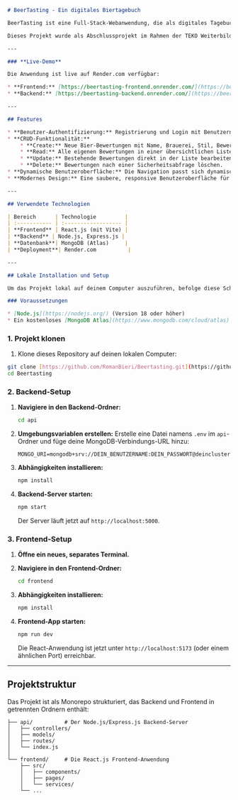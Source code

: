 ````markdown
# BeerTasting - Ein digitales Biertagebuch

BeerTasting ist eine Full-Stack-Webanwendung, die als digitales Tagebuch für Bierliebhaber dient. Benutzer können sich registrieren, einloggen und ihre Bier-Verkostungen verwalten, indem sie Bewertungen erstellen, ansehen, bearbeiten und löschen.

Dieses Projekt wurde als Abschlussprojekt im Rahmen der TEKO Weiterbildung mit dem MERN-Stack entwickelt.

---

### **Live-Demo**

Die Anwendung ist live auf Render.com verfügbar:

* **Frontend:** [https://beertasting-frontend.onrender.com/](https://beertasting-frontend.onrender.com/)
* **Backend:** [https://beertasting-backend.onrender.com/](https://beertasting-backend.onrender.com/)

---

## Features

* **Benutzer-Authentifizierung:** Registrierung und Login mit Benutzername und Passwort.
* **CRUD-Funktionalität:**
    * **Create:** Neue Bier-Bewertungen mit Name, Brauerei, Stil, Bewertung und Kommentar hinzufügen.
    * **Read:** Alle eigenen Bewertungen in einer übersichtlichen Liste anzeigen.
    * **Update:** Bestehende Bewertungen direkt in der Liste bearbeiten ("in-place editing").
    * **Delete:** Bewertungen nach einer Sicherheitsabfrage löschen.
* **Dynamische Benutzeroberfläche:** Die Navigation passt sich dynamisch an, je nachdem, ob ein Benutzer eingeloggt ist oder nicht.
* **Modernes Design:** Eine saubere, responsive Benutzeroberfläche für eine angenehme User Experience.

---

## Verwendete Technologien

| Bereich      | Technologie         |
| :----------- | :------------------ |
| **Frontend** | React.js (mit Vite) |
| **Backend** | Node.js, Express.js |
| **Datenbank**| MongoDB (Atlas)     |
| **Deployment**| Render.com          |

---

## Lokale Installation und Setup

Um das Projekt lokal auf deinem Computer auszuführen, befolge diese Schritte.

### Voraussetzungen

* [Node.js](https://nodejs.org/) (Version 18 oder höher)
* Ein kostenloses [MongoDB Atlas](https://www.mongodb.com/cloud/atlas) Konto für die Datenbank.

````
### 1\. Projekt klonen

1.   Klone dieses Repository auf deinen lokalen Computer:
   ```bash
   git clone [https://github.com/RomanBieri/Beertasting.git](https://github.com/RomanBieri/Beertasting.git)
   cd Beertasting
   ````

### 2\. Backend-Setup

1.  **Navigiere in den Backend-Ordner:**

    ```bash
    cd api
    ```

2.  **Umgebungsvariablen erstellen:**
    Erstelle eine Datei namens `.env` im `api`-Ordner und füge deine MongoDB-Verbindungs-URL hinzu:

    ```
    MONGO_URI=mongodb+srv://DEIN_BENUTZERNAME:DEIN_PASSWORT@deincluster...
    ```

3.  **Abhängigkeiten installieren:**

    ```bash
    npm install
    ```

4.  **Backend-Server starten:**

    ```bash
    npm start
    ```

    Der Server läuft jetzt auf `http://localhost:5000`.

### 3\. Frontend-Setup

1.  **Öffne ein neues, separates Terminal.**

2.  **Navigiere in den Frontend-Ordner:**

    ```bash
    cd frontend
    ```

3.  **Abhängigkeiten installieren:**

    ```bash
    npm install
    ```

4.  **Frontend-App starten:**

    ```bash
    npm run dev
    ```

    Die React-Anwendung ist jetzt unter `http://localhost:5173` (oder einem ähnlichen Port) erreichbar.

-----

## Projektstruktur

Das Projekt ist als Monorepo strukturiert, das Backend und Frontend in getrennten Ordnern enthält:

```
├── api/          # Der Node.js/Express.js Backend-Server
│   ├── controllers/
│   ├── models/
│   ├── routes/
│   └── index.js
│
└── frontend/     # Die React.js Frontend-Anwendung
    ├── src/
    │   ├── components/
    │   ├── pages/
    │   └── services/
    └── ...
```

```
```
